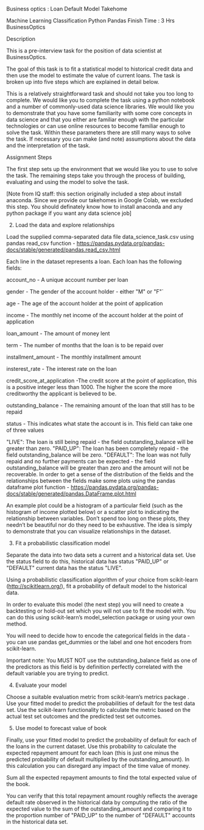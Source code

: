 Business optics : Loan Default Model Takehome

Machine Learning
Classification
Python
Pandas
Finish Time :
3 Hrs
BusinessOptics


Description

This is a pre-interview task for the position of data scientist at BusinessOptics.

The goal of this task is to fit a statistical model to historical credit data and then use the model to estimate the value of current loans. The task is broken up into five steps which are explained in detail below.

This is a relatively straightforward task and should not take you too long to complete. We would like you to complete the task using a python notebook and a number of commonly-used data science libraries. We would like you to demonstrate that you have some familiarity with some core concepts in data science and that you either are familiar enough with the particular technologies or can use online resources to become familiar enough to solve the task. Within these parameters there are still many ways to solve the task. If necessary you can make (and note) assumptions about the data and the interpretation of the task.


Assignment Steps

The first step sets up the environment that we would like you to use to solve the task. The remaining steps take you through the process of building, evaluating and using the model to solve the task.

[Note from IQ staff: this section originally included a step about install anaconda. Since we provide our takehomes in Google Colab, we excluded this step. You should definately know how to install anaconda and any python package if you want any data science job]


2. Load the data and explore relationships

Load the supplied comma-separated data file data_science_task.csv using pandas read_csv function - https://pandas.pydata.org/pandas-docs/stable/generated/pandas.read_csv.html

Each line in the dataset represents a loan. Each loan has the following fields:

account_no - A unique account number per loan

gender - The gender of the account holder - either "M" or "F"`

age - The age of the account holder at the point of application

income - The monthly net income of the account holder at the point of application

loan_amount - The amount of money lent

term - The number of months that the loan is to be repaid over

installment_amount - The monthly installment amount

insterest_rate - The interest rate on the loan

credit_score_at_application -The credit score at the point of application, this is a positive integer less than 1000. The higher the score the more creditworthy the applicant is believed to be.

outstanding_balance - The remaining amount of the loan that still has to be repaid

status - This indicates what state the account is in. This field can take one of three values

"LIVE": The loan is still being repaid - the field outstanding_balance will be greater than zero.
"PAID_UP": The loan has been completely repaid - the field outstanding_balance will be zero.
"DEFAULT": The loan was not fully repaid and no further payments can be expected - the field outstanding_balance will be greater than zero and the amount will not be recoverable.
In order to get a sense of the distribution of the fields and the relationships between the fields make some plots using the pandas dataframe plot function - https://pandas.pydata.org/pandas-docs/stable/generated/pandas.DataFrame.plot.html

An example plot could be a histogram of a particular field (such as the histogram of income plotted below) or a scatter plot to indicating the relationship between variables. Don’t spend too long on these plots, they needn’t be beautiful nor do they need to be exhaustive. The idea is simply to demonstrate that you can visualize relationships in the dataset.


3. Fit a probabilistic classification model

Separate the data into two data sets a current and a historical data set. Use the status field to do this, historical data has status "PAID_UP" or "DEFAULT" current data has the status "LIVE".

Using a probabilistic classification algorithm of your choice from scikit-learn (http://scikitlearn.org/), fit a probability of default model to the historical data.

In order to evaluate this model (the next step) you will need to create a backtesting or hold-out set which you will not use to fit the model with. You can do this using scikit-learn’s model_selection package or using your own method.

You will need to decide how to encode the categorical fields in the data - you can use pandas get_dummies or the label and one hot encoders from scikit-learn.

Important note: You MUST NOT use the outstanding_balance field as one of the predictors as this field is by definition perfectly correlated with the default variable you are trying to predict.


4. Evaluate your model

Choose a suitable evaluation metric from scikit-learn’s metrics package . Use your fitted model to predict the probabilities of default for the test data set. Use the scikit-learn functionality to calculate the metric based on the actual test set outcomes and the predicted test set outcomes.


5. Use model to forecast value of book

Finally, use your fitted model to predict the probability of default for each of the loans in the current dataset. Use this probability to calculate the expected repayment amount for each loan (this is just one minus the predicted probability of default multiplied by the outstanding_amount). In this calculation you can disregard any impact of the time value of money.

Sum all the expected repayment amounts to find the total expected value of the book.

You can verify that this total repayment amount roughly reflects the average default rate observed in the historical data by computing the ratio of the expected value to the sum of the outstanding_amount and comparing it to the proportion number of "PAID_UP" to the number of "DEFAULT" accounts in the historical data set.
